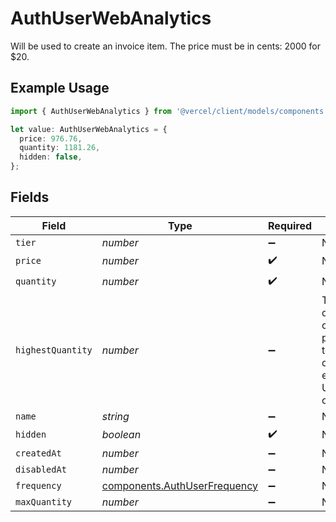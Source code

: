 # AuthUserWebAnalytics

Will be used to create an invoice item. The price must be in cents: 2000 for $20.

## Example Usage

```typescript
import { AuthUserWebAnalytics } from '@vercel/client/models/components';

let value: AuthUserWebAnalytics = {
  price: 976.76,
  quantity: 1181.26,
  hidden: false,
};
```

## Fields

| Field             | Type                                                                         | Required           | Description                                                                                           |
| ----------------- | ---------------------------------------------------------------------------- | ------------------ | ----------------------------------------------------------------------------------------------------- |
| `tier`            | _number_                                                                     | :heavy_minus_sign: | N/A                                                                                                   |
| `price`           | _number_                                                                     | :heavy_check_mark: | N/A                                                                                                   |
| `quantity`        | _number_                                                                     | :heavy_check_mark: | N/A                                                                                                   |
| `highestQuantity` | _number_                                                                     | :heavy_minus_sign: | The highest quantity in the current period. Used to render the correct enable/disable UI for add-ons. |
| `name`            | _string_                                                                     | :heavy_minus_sign: | N/A                                                                                                   |
| `hidden`          | _boolean_                                                                    | :heavy_check_mark: | N/A                                                                                                   |
| `createdAt`       | _number_                                                                     | :heavy_minus_sign: | N/A                                                                                                   |
| `disabledAt`      | _number_                                                                     | :heavy_minus_sign: | N/A                                                                                                   |
| `frequency`       | [components.AuthUserFrequency](../../models/components/authuserfrequency.md) | :heavy_minus_sign: | N/A                                                                                                   |
| `maxQuantity`     | _number_                                                                     | :heavy_minus_sign: | N/A                                                                                                   |
